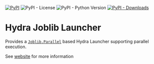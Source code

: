 [![PyPI](https://img.shields.io/pypi/v/hydra-joblib-launcher)](https://pypi.org/project/hydra-joblib-launcher/)
![PyPI - License](https://img.shields.io/pypi/l/hydra-joblib-launcher)
![PyPI - Python Version](https://img.shields.io/pypi/pyversions/hydra-joblib-launcher)
[![PyPI - Downloads](https://img.shields.io/pypi/dm/hydra-joblib-launcher.svg)](https://pypistats.org/packages/hydra-joblib-launcher)

# Hydra Joblib Launcher
Provides a [`Joblib.Parallel`](https://joblib.readthedocs.io/en/latest/parallel.html) based Hydra Launcher supporting parallel execution.

See [website](https://hydra.cc/docs/next/plugins/joblib_launcher) for more information
